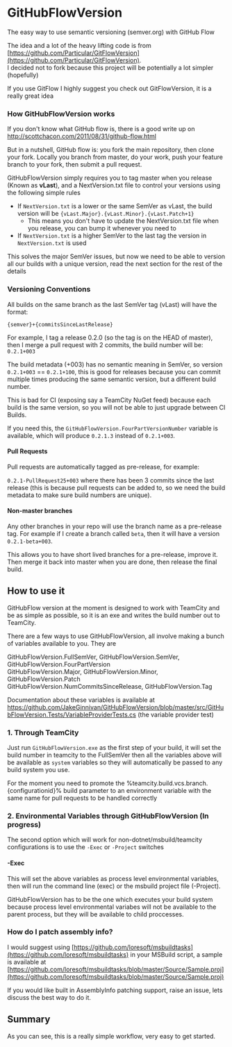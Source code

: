 GitHubFlowVersion
=================

The easy way to use semantic versioning (semver.org) with GitHub Flow

The idea and a lot of the heavy lifting code is from [https://github.com/Particular/GitFlowVersion](https://github.com/Particular/GitFlowVersion).  
I decided not to fork because this project will be potentially a lot simpler (hopefully)

If you use GitFlow I highly suggest you check out GitFlowVersion, it is a really great idea

### How GitHubFlowVersion works

If you don't know what GitHub flow is, there is a good write up on http://scottchacon.com/2011/08/31/github-flow.html

But in a nutshell, GitHub flow is: you fork the main repository, then clone your fork. Locally you branch from master, do your work, push your feature branch to your fork, then submit a pull request.  


GitHubFlowVersion simply requires you to tag master when you release (Known as **vLast**), and a NextVersion.txt file to control your versions using the following simple rules

 - If `NextVersion.txt` is a lower or the same SemVer as vLast, the build version will be `{vLast.Major}.{vLast.Minor}.{vLast.Patch+1}`
   - This means you don't have to update the NextVersion.txt file when you release, you can bump it whenever you need to
 - If `NextVersion.txt` is a higher SemVer to the last tag the version in `NextVersion.txt` is used

This solves the major SemVer issues, but now we need to be able to version all our builds with a unique version, read the next section for the rest of the details

### Versioning Conventions
All builds on the same branch as the last SemVer tag (vLast) will have the format:

    {semver}+{commitsSinceLastRelease}

For example, I tag a release 0.2.0 (so the tag is on the HEAD of master), then I merge a pull request with 2 commits, the build number will be:  
`0.2.1+003`

The build metadata (+003) has no semantic meaning in SemVer, so version `0.2.1+003` == `0.2.1+100`, this is good for releases because you can commit multiple times producing the same semantic version, but a different build number.

This is bad for CI (exposing say a TeamCity NuGet feed) because each build is the same version, so you will not be able to just upgrade between CI Builds.

If you need this, the `GitHubFlowVersion.FourPartVersionNumber` variable is available, which will produce `0.2.1.3` instead of `0.2.1+003`. 

#### Pull Requests
Pull requests are automatically tagged as pre-release, for example:

`0.2.1-PullRequest25+003` where there has been 3 commits since the last release (this is because pull requests can be added to, so we need the build metadata to make sure build numbers are unique).

#### Non-master branches
Any other branches in your repo will use the branch name as a pre-release tag. For example if I create a branch called `beta`, then it will have a version `0.2.1-beta+003`.

This allows you to have short lived branches for a pre-release, improve it. Then merge it back into master when you are done, then release the final build.

## How to use it
GitHubFlow version at the moment is designed to work with TeamCity and be as simple as possible, so it is an exe and writes the build number out to TeamCity.

There are a few ways to use GitHubFlowVersion, all involve making a bunch of variables available to you. They are

GitHubFlowVersion.FullSemVer, GitHubFlowVersion.SemVer, GitHubFlowVersion.FourPartVersion  
GitHubFlowVersion.Major, GitHubFlowVersion.Minor, GitHubFlowVersion.Patch  
GitHubFlowVersion.NumCommitsSinceRelease, GitHubFlowVersion.Tag

Documentation about these variables is available at https://github.com/JakeGinnivan/GitHubFlowVersion/blob/master/src/GitHubFlowVersion.Tests/VariableProviderTests.cs (the variable provider test)

### 1. Through TeamCity
Just run `GitHubFlowVersion.exe` as the first step of your build, it will set the build number in teamcity to the FullSemVer
then all the variables above will be available as `system` variables so they will automatically be passed to any build system you use.

For the moment you need to promote the %teamcity.build.vcs.branch.{configurationid}% build parameter to an environment variable with the same name for pull requests to be handled correctly

### 2. Environmental Variables through GitHubFlowVersion (In progress)
The second option which will work for non-dotnet/msbuild/teamcity configurations is to use the `-Exec` or `-Project` switches

#### -Exec
This will set the above variables as process level environmental variables, then will run the command line (exec) or the msbuild project file (-Project).

GitHubFlowVersion has to be the one which executes your build system because process level environmental variabes will not be available to the parent process, but they will be available to child proccesses.


### How do I patch assembly info?
I would suggest using [https://github.com/loresoft/msbuildtasks](https://github.com/loresoft/msbuildtasks) in your MSBuild script, a sample is available at [https://github.com/loresoft/msbuildtasks/blob/master/Source/Sample.proj](https://github.com/loresoft/msbuildtasks/blob/master/Source/Sample.proj)

If you would like built in AssemblyInfo patching support, raise an issue, lets discuss the best way to do it.

## Summary
As you can see, this is a really simple workflow, very easy to get started.
